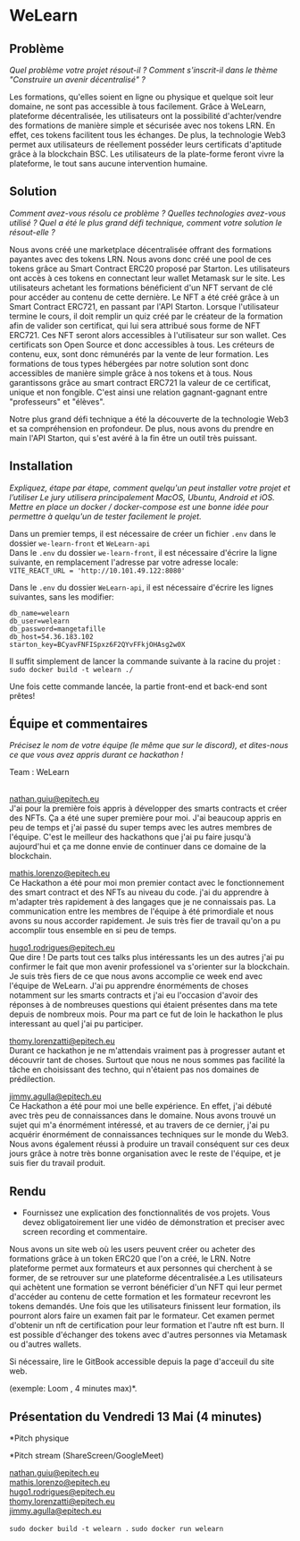 # WeLearn

## Problème
*Quel problème votre projet résout-il ? Comment s'inscrit-il dans le thème "Construire un avenir décentralisé" ?*

Les formations, qu'elles soient en ligne ou physique et quelque soit leur domaine, ne sont pas accessible à tous facilement. Grâce à WeLearn, plateforme décentralisée, les utilisateurs ont la possibilité d'achter/vendre des formations de manière simple et sécurisée avec nos tokens LRN.
En effet, ces tokens facilitent tous les échanges. De plus, la technologie Web3 permet aux utilisateurs de réellement posséder leurs certificats d'aptitude grâce à la blockchain BSC. Les utilisateurs de la plate-forme feront vivre la plateforme, le tout sans aucune intervention humaine.

## Solution
*Comment avez-vous résolu ce problème ? Quelles technologies avez-vous utilisé ? Quel a été le plus grand défi technique, comment votre solution le résout-elle ?*

Nous avons créé une marketplace décentralisée offrant des formations payantes avec des tokens LRN. Nous avons donc créé une pool de ces tokens
grâce au Smart Contract ERC20 proposé par Starton. Les utilisateurs ont accès à ces tokens en connectant leur wallet Metamask sur le site. Les utilisateurs
achetant les formations bénéficient d'un NFT servant de clé pour accéder au contenu de cette dernière. Le NFT a été créé grâce à un Smart Contract ERC721, en passant par l'API Starton.
Lorsque l'utilisateur termine le cours, il doit remplir un quiz créé par le créateur de la formation afin de valider son certificat, qui lui sera attribué sous forme de NFT ERC721. Ces NFT seront alors accessibles à l'utilisateur sur son wallet. Ces certificats son Open Source et donc accessibles à tous. Les
créteurs de contenu, eux, sont donc rémunérés par la vente de leur formation. Les formations de tous types hébergées par notre solution sont donc accessibles de manière simple grâce à nos tokens et à tous. Nous garantissons grâce au smart contract ERC721 la valeur de ce certificat, unique et non fongible. C'est ainsi une relation gagnant-gagnant entre "professeurs" et "élèves".

Notre plus grand défi technique a été la découverte de la technologie Web3 et sa compréhension en profondeur. De plus, nous avons du prendre en main l'API Starton, qui s'est avéré à la fin être un outil très puissant.

## Installation
*Expliquez, étape par étape, comment quelqu'un peut installer votre projet et l’utiliser Le jury utilisera principalement MacOS, Ubuntu, Android et iOS. Mettre en place un docker / docker-compose est une bonne idée pour permettre à quelqu'un de tester facilement le projet.*

Dans un premier temps, il est nécessaire de créer un fichier `.env` dans le dossier `we-learn-front` et `WeLearn-api`  
Dans le `.env` du dossier `we-learn-front`, il est nécessaire d'écrire la ligne suivante, en remplacement l'adresse par votre adresse locale:  
`VITE_REACT_URL = 'http://10.101.49.122:8080'`  

Dans le `.env` du dossier `WeLearn-api`, il est nécessaire d'écrire les lignes suivantes, sans les modifier:   
```
db_name=welearn
db_user=welearn
db_password=mangetafille
db_host=54.36.183.102
starton_key=BCyavFNFISpxz6F2QYvFFkjOHAsg2w0X
```
  
Il suffit simplement de lancer la commande suivante à la racine du projet :
`sudo docker build -t welearn ./`
  
Une fois cette commande lancée, la partie front-end et back-end sont prêtes!

## Équipe et commentaires
*Précisez le nom de votre équipe (le même que sur le discord), et dites-nous ce que vous avez appris durant ce hackathon !*

Team : WeLearn</br></br>

nathan.guiu@epitech.eu </br>
J'ai pour la première fois appris à développer des smarts contracts et créer des NFTs. Ça a été une super première pour moi. J'ai beaucoup appris en peu de temps et j'ai passé du super temps avec les autres membres de l'équipe. C'est le meilleur des hackathons que j'ai pu faire jusqu'à aujourd'hui et ça me donne envie de continuer dans ce domaine de la blockchain.

mathis.lorenzo@epitech.eu </br>
Ce Hackathon a été pour moi mon premier contact avec le fonctionnement des smart contract et des NFTs au niveau du code. j'ai du apprendre à m'adapter très rapidement à des langages que je ne connaissais pas. La communication entre les membres de l'équipe à été primordiale et nous avons su nous accorder rapidement. Je suis très fier de travail qu'on a pu accomplir tous ensemble en si peu de temps.

hugo1.rodrigues@epitech.eu </br>
Que dire ! De parts tout ces talks plus intéressants les un des autres j'ai pu confirmer le fait que mon avenir professionel va s'orienter sur la blockchain. Je suis très fiers de ce que nous avons accomplie ce week end avec l'équipe de WeLearn. J'ai pu apprendre énorméments de choses notamment sur les smarts contracts et j'ai eu l'occasion d'avoir des réponses à de nombreuses questions qui étaient présentes dans ma tete depuis de nombreux mois. Pour ma part ce fut de loin le hackathon le plus interessant au quel j'ai pu participer.

thomy.lorenzatti@epitech.eu </br>
Durant ce hackathon je ne m'attendais vraiment pas à progresser autant et découvrir tant de choses. Surtout que nous ne nous sommes pas facilité la tâche en choisissant des techno, qui n'étaient pas nos domaines de prédilection.

jimmy.agulla@epitech.eu </br>
Ce Hackathon a été pour moi une belle expérience. En effet, j'ai débuté avec très peu de connaissances dans le domaine. Nous avons trouvé un sujet qui m'a énormément intéressé, et au travers de ce dernier, j'ai pu acquérir énormément de connaissances techniques sur le monde du Web3. Nous avons également réussi à produire un travail conséquent sur ces deux jours grâce à notre très bonne organisation avec le reste de l'équipe, et je suis fier du travail produit.

## Rendu
* Fournissez une explication des fonctionnalités de vos projets. Vous devez obligatoirement lier une vidéo de démonstration et preciser avec screen recording et commentaire.

Nous avons un site web où les users peuvent créer ou acheter des formations grâce à
un token ERC20 que l'on a créé, le LRN. Notre plateforme permet aux formateurs et aux personnes qui cherchent à se former, de se retrouver sur une plateforme décentralisée.a
Les utilisateurs qui achètent une formation se verront bénéficier d'un NFT qui leur permet d'accéder au contenu de cette formation et les formateur recevront les tokens demandés.
Une fois que les utilisateurs finissent leur formation, ils pourront alors faire un examen fait par le formateur. Cet examen permet d'obtenir un nft de certification pour leur formation et l'autre nft est burn. Il est possible d'échanger des tokens avec d'autres personnes via Metamask ou d'autres wallets.

Si nécessaire, lire le GitBook accessible depuis la page d'acceuil du site web.

(exemple: Loom , 4 minutes max)*.

## Présentation du Vendredi 13 Mai (4 minutes) 

*Pitch physique 

 *Pitch stream (ShareScreen/GoogleMeet)

nathan.guiu@epitech.eu </br>
mathis.lorenzo@epitech.eu </br>
hugo1.rodrigues@epitech.eu </br>
thomy.lorenzatti@epitech.eu </br>
jimmy.agulla@epitech.eu </br>

`sudo docker build -t welearn .`
`sudo docker run welearn`